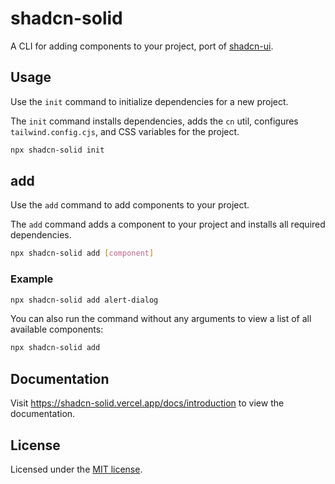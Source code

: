 # shadcn-solid

A CLI for adding components to your project, port of [shadcn-ui](https://github.com/shadcn/ui/tree/main/packages/cli).

## Usage

Use the `init` command to initialize dependencies for a new project.

The `init` command installs dependencies, adds the `cn` util, configures `tailwind.config.cjs`, and CSS variables for the project.

```bash
npx shadcn-solid init
```

## add

Use the `add` command to add components to your project.

The `add` command adds a component to your project and installs all required dependencies.

```bash
npx shadcn-solid add [component]
```

### Example

```bash
npx shadcn-solid add alert-dialog
```

You can also run the command without any arguments to view a list of all available components:

```bash
npx shadcn-solid add
```

## Documentation

Visit https://shadcn-solid.vercel.app/docs/introduction to view the documentation.

## License

Licensed under the [MIT license](https://github.com/hngngn/shadcn-solid/blob/main/LICENSE.md).
